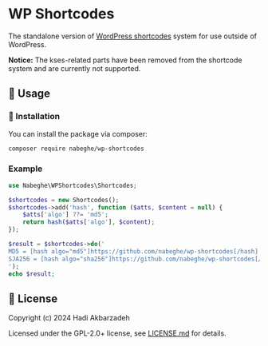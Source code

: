 # WP Shortcodes

The standalone version of [WordPress shortcodes](https://github.com/WordPress/WordPress/blob/d2c835af27d4e4c42b97f422a0aa98b8fd3fb7cd/wp-includes/shortcodes.php#L63) system for use outside of WordPress.

**Notice:** The kses-related parts have been removed from the shortcode system and are currently not supported.

## 🫡 Usage

### 🚀 Installation

You can install the package via composer:

```bash
composer require nabeghe/wp-shortcodes
```

### Example

```php
use Nabeghe\WPShortcodes\Shortcodes;

$shortcodes = new Shortcodes();
$shortcodes->add('hash', function ($atts, $content = null) {
    $atts['algo'] ??= 'md5';
    return hash($atts['algo'], $content);
});

$result = $shortcodes->do('
MD5 = [hash algo="md5"]https://github.com/nabeghe/wp-shortcodes[/hash]
SJA256 = [hash algo="sha256"]https://github.com/nabeghe/wp-shortcodes[/hash]
');
echo $result;
```
## 📖 License

Copyright (c) 2024 Hadi Akbarzadeh

Licensed under the GPL-2.0+ license, see [LICENSE.md](LICENSE.md) for details.